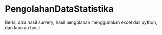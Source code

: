 # PengolahanDataStatistika
Berisi data hasil survery, hasil pengolahan menggunakan excel dan python, dan laporan hasil
